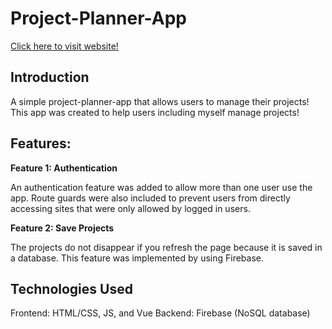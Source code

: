 # Project-Planner-App 
[Click here to visit website!](https://project-planner-223b4.web.app/)


## Introduction
A simple project-planner-app that allows users to manage their projects!
This app was created to help users including myself manage projects!

## Features:

**Feature 1: Authentication** 

An authentication feature was added to allow more than one user use the app.
Route guards were also included to prevent users from directly accessing sites that were only allowed by logged in users.

**Feature 2: Save Projects**

The projects do not disappear if you refresh the page because it is saved in a database. This feature was implemented by using Firebase.

## Technologies Used
Frontend: HTML/CSS, JS, and Vue
Backend: Firebase (NoSQL database)
